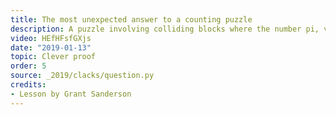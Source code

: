 ```yaml
---
title: The most unexpected answer to a counting puzzle
description: A puzzle involving colliding blocks where the number pi, vey unexpectedly, shows up.
video: HEfHFsfGXjs
date: "2019-01-13"
topic: Clever proof
order: 5
source: _2019/clacks/question.py
credits:
- Lesson by Grant Sanderson
---
```

